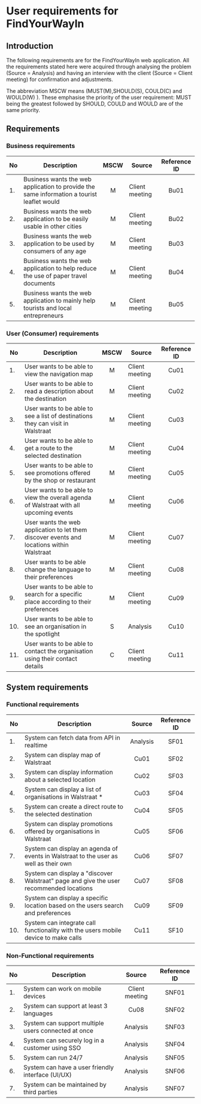 # User requirements for FindYourWayIn

## Introduction

The following requirements are for the FindYourWayIn web application.
All the requirements stated here were acquired through analysing the problem (Source = Analysis) and having an interview with the client (Source = Client meeting) for confirmation and adjustments.

The abbreviation MSCW means (MUST(M),SHOULD(S), COULD(C) and WOULD(W) ). 
These emphasise the priority of the user requirement: MUST being the greatest followed by SHOULD, COULD and WOULD are of the same priority.

## Requirements 

### Business requirements

| No  | Description                                                                                  | MSCW | Source         | Reference ID |
|-----|----------------------------------------------------------------------------------------------|:----:|----------------|:------------:|
| 1.  | Business wants the web application to provide the same information a tourist leaflet would   |  M   | Client meeting |     Bu01     |
| 2.  | Business wants the web application to be easily usable in other cities                       |  M   | Client meeting |     Bu02     |
| 3.  | Business wants the web application to be used by consumers of any age                        |  M   | Client meeting |     Bu03     |
| 4.  | Business wants the web application to help reduce the use of paper travel documents          |  M   | Client meeting |     Bu04     |
| 5.  | Business wants the web application to mainly help tourists and local entrepreneurs           |  M   | Client meeting |     Bu05     |

### User (Consumer) requirements

| No  | Description                                                                                | MSCW | Source         | Reference ID |
|-----|--------------------------------------------------------------------------------------------|:----:|----------------|:------------:|
| 1.  | User wants to be able to view the navigation map                                           |  M   | Client meeting |     Cu01     |
| 2.  | User wants to be able to read a description about the destination                          |  M   | Client meeting |     Cu02     |
| 3.  | User wants to be able to see a list of destinations they can visit in Walstraat            |  M   | Client meeting |     Cu03     |
| 4.  | User wants to be able to get a route to the selected destination                           |  M   | Client meeting |     Cu04     |
| 5.  | User wants to be able to see promotions offered by the shop or restaurant                  |  M   | Client meeting |     Cu05     |
| 6.  | User wants to be able to view the overall agenda of Walstraat with all upcoming events     |  M   | Client meeting |     Cu06     |
| 7.  | User wants the web application to let them discover events and locations within Walstraat  |  M   | Client meeting |     Cu07     |
| 8.  | User wants to be able change the language to their preferences                             |  M   | Client meeting |     Cu08     |
| 9.  | User wants to be able to search for a specific place according to their preferences        |  M   | Client meeting |     Cu09     |
| 10. | User wants to be able to see an organisation in the spotlight                              |  S   | Analysis       |     Cu10     |
| 11. | User wants to be able to contact the organisation using their contact details              |  C   | Client meeting |     Cu11     |

## System requirements

### Functional requirements

| No  | Description                                                                            |  Source  | Reference ID |
|-----|----------------------------------------------------------------------------------------|:--------:|:------------:|
| 1.  | System can fetch data from API in realtime                                             | Analysis |     SF01     |
| 2.  | System can display map of Walstraat                                                    |   Cu01   |     SF02     |
| 3.  | System can display information about a selected location                               |   Cu02   |     SF03     |
| 4.  | System can display a list of organisations in Walstraat  *                             |   Cu03   |     SF04     |
| 5.  | System can create a direct route to the selected destination                           |   Cu04   |     SF05     |
| 6.  | System can display promotions offered by organisations in Walstraat                    |   Cu05   |     SF06     |
| 7.  | System can display an agenda of events in Walstraat to the user as well as their own   |   Cu06   |     SF07     |
| 8.  | System can display a "discover Walstraat" page and give the user recommended locations |   Cu07   |     SF08     |
| 9.  | System can display a specific location based on the users search and preferences       |   Cu09   |     SF09     |
| 10. | System can integrate call functionality with the users mobile device to make calls     |   Cu11   |     SF10     |

### Non-Functional requirements

| No  | Description                                                                            |     Source     | Reference ID |
|-----|----------------------------------------------------------------------------------------|:--------------:|:------------:|
| 1.  | System can work on mobile devices                                                      | Client meeting |    SNF01     |
| 2.  | System can support at least 3 languages                                                |      Cu08      |    SNF02     |
| 3.  | System can support multiple users connected at once                                    |    Analysis    |    SNF03     |
| 4.  | System can securely log in a customer using SSO                                        |    Analysis    |    SNF04     |
| 5.  | System can run 24/7                                                                    |    Analysis    |    SNF05     |
| 6.  | System can have a user friendly interface (UI/UX)                                      |    Analysis    |    SNF06     |
| 7.  | System can be maintained by third parties                                              |    Analysis    |    SNF07     |
